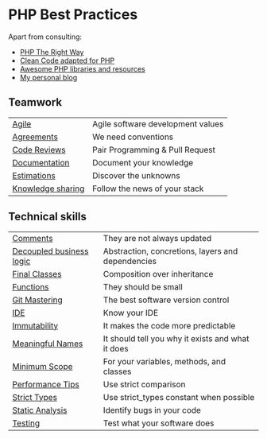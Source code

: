 # PHP Best Practices

Apart from consulting:

* [PHP The Right Way](https://phptherightway.com/)
* [Clean Code adapted for PHP](https://github.com/jupeter/clean-code-php)
* [Awesome PHP libraries and resources](https://github.com/ziadoz/awesome-php)
* [My personal blog](https://chemaclass.com/blog)

## Teamwork

|                                                      |                                   |
|------------------------------------------------------|-----------------------------------|
| [Agile](/team-work/agile.md)                         | Agile software development values |
| [Agreements](/team-work/agreements.md)               | We need conventions               |
| [Code Reviews](/team-work/code-reviews.md)           | Pair Programming & Pull Request   |
| [Documentation](/team-work/documentation.md)         | Document your knowledge           |
| [Estimations](/team-work/estimations.md)             | Discover the unknowns             |
| [Knowledge sharing](/team-work/knowledge-sharing.md) | Follow the news of your stack     |

## Technical skills

|                                                                           |                                                   |
|---------------------------------------------------------------------------|---------------------------------------------------|
| [Comments](/technical-skills/comments.md)                                 | They are not always updated                       |
| [Decoupled business logic](/technical-skills/decoupled-business-logic.md) | Abstraction, concretions, layers and dependencies |
| [Final Classes](/technical-skills/final-classes.md)                       | Composition over inheritance                      |
| [Functions](/technical-skills/functions.md)                               | They should be small                              |
| [Git Mastering](/technical-skills/git-mastering.md)                       | The best software version control                 |
| [IDE](/technical-skills/ide.md)                                           | Know your IDE                                     |
| [Immutability](/technical-skills/immutability.md)                         | It makes the code more predictable                |
| [Meaningful Names](/technical-skills/meaningful-names.md)                 | It should tell you why it exists and what it does |
| [Minimum Scope](/technical-skills/minimum-scope.md)                       | For your variables, methods, and classes          |
| [Performance Tips](/technical-skills/performance-tips.md)                 | Use strict comparison                             |
| [Strict Types](/technical-skills/strict-types.md)                         | Use strict_types constant when possible           |
| [Static Analysis](/technical-skills/static-analysis.md)                   | Identify bugs in your code                        |
| [Testing](/technical-skills/testing.md)                                   | Test what your software does                      |
